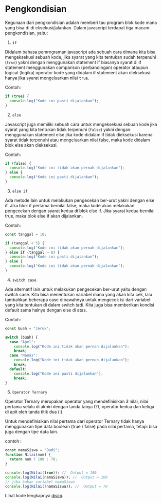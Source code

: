 # Pengkondisian

Kegunaan dari pengkondisian adalah memberi tau program blok kode mana yang bisa di di eksekusi/jalankan. Dalam javascript terdapat tiga macam pengkondisian, yaitu:

1. `if`

Didalam bahasa pemrograman javascript ada sebuah cara dimana kita bisa mengeksekusi sebuah kode, jika syarat yang kita tentukan sudah terpenuhi (`true`) yakni dengan menggunakan statement if biasanya syarat di if statement menggunakan comparison (perbandingan) operator ataupun logical (logika) operator kode yang didalam if statement akan dieksekusi hanya jika syarat mengeluarkan nilai `true`.

Contoh:

```js
if (true) {
  console.log("Kode ini pasti dijalankan");
}
```

2. `else`

Javascript juga memiliki sebuah cara untuk mengeksekusi sebuah kode jika syarat yang kita tentukan tidak terpenuhi (`false`) yakni dengan menggunakan statement else jika kode didalam if tidak dieksekusi karena syarat tidak terpenuhi atau mengeluarkan nilai false, maka kode didalam blok else akan dieksekusi.

Contoh:

```js
if (false) {
  console.log("Kode ini tidak akan pernah dijalankan");
} else {
  console.log("Kode ini pasti dijalankan");
}
```

3. `else if`

Ada metode lain untuk melakukan pengecekan ber-urut yakni dengan else if. Jika blok if pertama bernilai false, maka kode akan melakukan pengecekan dengan syarat kedua di blok else if. Jika syarat kedua bernilai true, maka blok else if akan dijalankan.

Contoh:

```js
const tanggal = 10;

if (tanggal < 5) {
  console.log("Kode ini tidak akan pernah dijalankan");
} else if (tanggal > 8) {
  console.log("Kode ini pasti dijalankan");
} else {
  console.log("Kode ini tidak akan pernah dijalankan");
}
```

4. `switch case`

Ada alternatif lain untuk melakukan pengecekan ber-urut yaitu dengan switch case. Kita bisa menentukan variabel mana yang akan kita cek, lalu tambahkan beberapa case dibawahnya untuk mengecek isi dari variabel yang kita tentukan di dalam switch tadi. Kita juga bisa memberikan kondisi default sama halnya dengan else di atas.

Contoh:

```js
const buah = "Jeruk";

switch (buah) {
  case "Apel":
    console.log("Kode ini tidak akan pernah dijalankan");
    break;
  case "Nanas":
    console.log("Kode ini tidak akan pernah dijalankan");
    break;
  default:
    console.log("Kode ini pasti dijalankan");
    break;
}
```

5. `Operator Ternary`

Operator Ternary merupakan operator yang mendefinisikan 3 nilai, nilai pertama selalu di akhiri dengan tanda tanya (?), operator kedua dan ketiga di apit oleh tanda titik dua (:)

Untuk mendefinisikan nilai pertama dari operator Ternary tidak hanya menggunakan tipe data boolean (true / false) pada nilai pertama, tetapi bisa juga dengan tipe data lain.

contoh :

```js
const namaSiswa = "Budi";
function Nilai(num) {
  return num ? 100 : 70;
}

console.log(Nilai(true)); //  Output = 100
console.log(Nilai(namaSiswa)); //  Output = 100
// jika bukan variabel namaSiswa
console.log(Nilai(!namaSiswa)); //  Output = 70
```

Lihat kode lengkapnya [disini](conditionalStatements.js).
